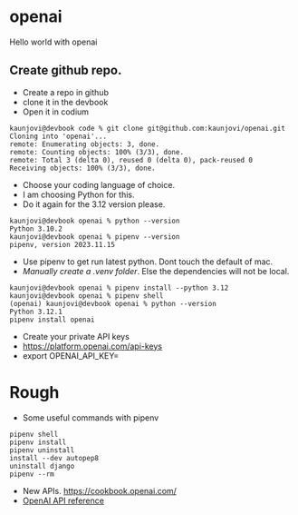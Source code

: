 # openai
Hello world with openai

## Create github repo. 

- Create a repo in github 
- clone it in the devbook
- Open it in codium 

```
kaunjovi@devbook code % git clone git@github.com:kaunjovi/openai.git
Cloning into 'openai'...
remote: Enumerating objects: 3, done.
remote: Counting objects: 100% (3/3), done.
remote: Total 3 (delta 0), reused 0 (delta 0), pack-reused 0
Receiving objects: 100% (3/3), done.
```

- Choose your coding language of choice. 
- I am choosing Python for this. 
- Do it again for the 3.12 version please. 

```
kaunjovi@devbook openai % python --version 
Python 3.10.2
kaunjovi@devbook openai % pipenv --version 
pipenv, version 2023.11.15
```

- Use pipenv to get run latest python. Dont touch the default of mac. 
- *Manually create a .venv folder*. Else the dependencies will not be local. 


```
kaunjovi@devbook openai % pipenv install --python 3.12
kaunjovi@devbook openai % pipenv shell 
(openai) kaunjovi@devbook openai % python --version 
Python 3.12.1
pipenv install openai

```

- Create your private API keys 
- https://platform.openai.com/api-keys
- export OPENAI_API_KEY=<the key from openai>

# Rough 

- Some useful commands with pipenv 

```
pipenv shell 
pipenv install 
pipenv uninstall 
install --dev autopep8
uninstall django
pipenv --rm
```

- New APIs. https://cookbook.openai.com/
- [OpenAI API reference](https://platform.openai.com/docs/api-reference/authentication)


